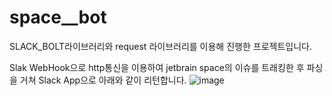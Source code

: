 # space__bot

SLACK_BOLT라이브러리와 request 라이브러리를 이용해 진행한 프로젝트입니다.

Slak WebHook으로 http통신을 이용하여 jetbrain space의 이슈를 트래킹한 후
파싱을 거쳐 Slack App으로 아래와 같이 리턴합니다.
![image](https://user-images.githubusercontent.com/101192781/235439262-780bef09-51a6-4a71-bc2c-0a241de6e9c3.png)
